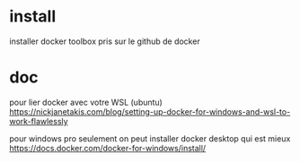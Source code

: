 
# install
installer docker toolbox pris sur le github de docker

# doc
pour lier docker avec votre WSL (ubuntu)
https://nickjanetakis.com/blog/setting-up-docker-for-windows-and-wsl-to-work-flawlessly

pour windows pro seulement on peut installer docker desktop qui est mieux
https://docs.docker.com/docker-for-windows/install/

